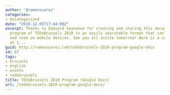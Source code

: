 ```yaml
---
author: '@ramonsuarez'
categories:
- Uncategorized
date: "2010-12-05T17:44:00Z"
excerpt: Thanks to Edouard Seynaeve for creating and sharing this document with the
  program of TEDxBrussels 2010 in an easily searchable format that can be printed
  and read on mobile devices. See you all onsite tomorrow! Here is a copy of the document
  at 1...
guid: http://ramonsuarez.com/tedxbrussels-2010-program-google-docs
id: 67
tags:
- brussels
- english
- events
- tedxbrussels
title: TEDxBrussels 2010 Program (Google Docs)
url: /tedxbrussels-2010-program-google-docs/
---
```


